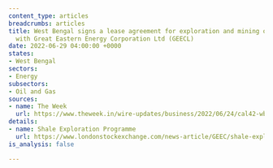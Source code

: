 ```yaml
---
content_type: articles
breadcrumbs: articles
title: West Bengal signs a lease agreement for exploration and mining of shale gas
  with Great Eastern Energy Corporation Ltd (GEECL)
date: 2022-06-29 04:00:00 +0000
states:
- West Bengal
sectors:
- Energy
subsectors:
- Oil and Gas
sources:
- name: The Week
  url: https://www.theweek.in/wire-updates/business/2022/06/24/cal42-wb-geecl-ld-shale.html
details:
- name: Shale Exploration Programme
  url: https://www.londonstockexchange.com/news-article/GEEC/shale-exploration-programme/15507856
is_analysis: false

---
```

